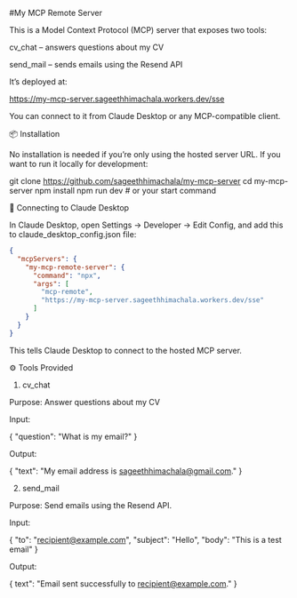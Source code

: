 #My MCP Remote Server

This is a Model Context Protocol (MCP) server that exposes two tools:

cv_chat – answers questions about my CV

send_mail – sends emails using the Resend API

It’s deployed at:

https://my-mcp-server.sageethhimachala.workers.dev/sse

You can connect to it from Claude Desktop or any MCP-compatible client.

📦 Installation

No installation is needed if you’re only using the hosted server URL.
If you want to run it locally for development:

git clone https://github.com/sageethhimachala/my-mcp-server
cd my-mcp-server
npm install
npm run dev # or your start command

🔗 Connecting to Claude Desktop

In Claude Desktop, open Settings → Developer → Edit Config, and add this to claude_desktop_config.json file:

```json
{
  "mcpServers": {
    "my-mcp-remote-server": {
      "command": "npx",
      "args": [
        "mcp-remote",
        "https://my-mcp-server.sageethhimachala.workers.dev/sse"
      ]
    }
  }
}
```

This tells Claude Desktop to connect to the hosted MCP server.

⚙️ Tools Provided

1. cv_chat

Purpose: Answer questions about my CV

Input:

{
"question": "What is my email?"
}

Output:

{
"text": "My email address is sageethhimachala@gmail.com."
}

2. send_mail

Purpose: Send emails using the Resend API.

Input:

{
"to": "recipient@example.com",
"subject": "Hello",
"body": "This is a test email"
}

Output:

{
text": "Email sent successfully to recipient@example.com."
}
